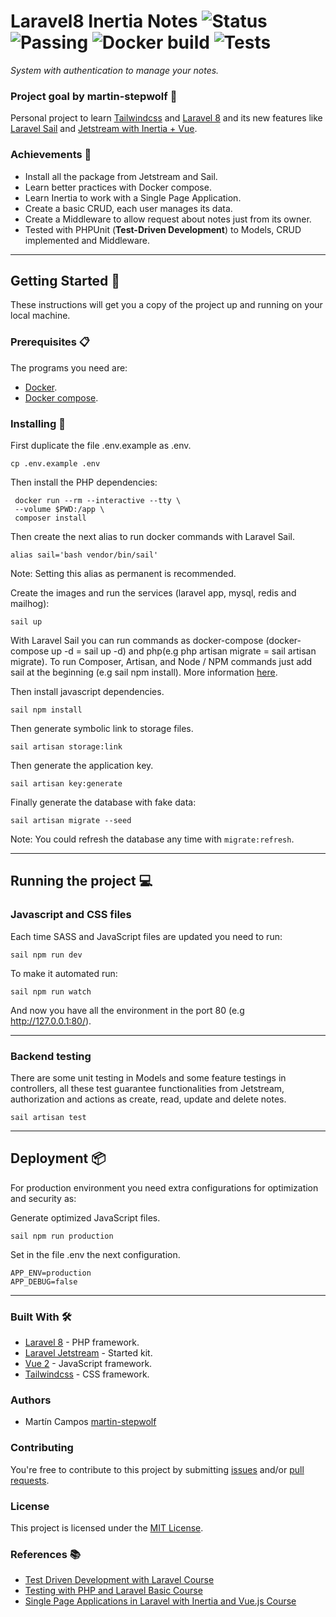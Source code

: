 # Laravel8 Inertia Notes ![Status](https://img.shields.io/badge/status-in_progress-yellow) ![Passing](https://img.shields.io/badge/build-passing-green) ![Docker build](https://img.shields.io/badge/docker_build-passing-green)  ![Tests](https://img.shields.io/badge/tests-100%25-green)

_System with authentication to manage your notes._

### Project goal by martin-stepwolf :goal_net:

Personal project to learn [Tailwindcss](https://tailwindcss.com/) and [Laravel 8](https://laravel.com/docs/8.x) and its new features like [Laravel Sail](https://laravel.com/docs/8.x/sail) and [Jetstream with Inertia + Vue](https://jetstream.laravel.com/2.x/introduction.html). 

### Achievements :star2:

- Install all the package from Jetstream and Sail.
- Learn better practices with Docker compose.
- Learn Inertia to work with a Single Page Application.
- Create a basic CRUD, each user manages its data.
- Create a Middleware to allow request about notes just from its owner.
- Tested with PHPUnit (**Test-Driven Development**) to Models, CRUD implemented and Middleware.

---

## Getting Started :rocket:

These instructions will get you a copy of the project up and running on your local machine.

### Prerequisites :clipboard:

The programs you need are:

-   [Docker](https://www.docker.com/get-started).
-   [Docker compose](https://docs.docker.com/compose/install/).

### Installing 🔧

First duplicate the file .env.example as .env.

```
cp .env.example .env
```

Then install the PHP dependencies:

```
 docker run --rm --interactive --tty \
 --volume $PWD:/app \
 composer install
```

Then create the next alias to run docker commands with Laravel Sail.

```
alias sail='bash vendor/bin/sail'
```

Note: Setting this alias as permanent is recommended.

Create the images and run the services (laravel app, mysql, redis and mailhog):

```
sail up
```

With Laravel Sail you can run commands as docker-compose (docker-compose up -d = sail up -d) and php(e.g php artisan migrate = sail artisan migrate). To run Composer, Artisan, and Node / NPM commands just add sail at the beginning (e.g sail npm install). More information [here](https://laravel.com/docs/8.x/sail).

Then install javascript dependencies.

```
sail npm install
```

Then generate symbolic link to storage files.

```
sail artisan storage:link
```

Then generate the application key.

```
sail artisan key:generate
```

Finally generate the database with fake data:

```
sail artisan migrate --seed
```

Note: You could refresh the database any time with `migrate:refresh`.

---

## Running the project :computer:

### Javascript and CSS files

Each time SASS and JavaScript files are updated you need to run:

```
sail npm run dev
```

To make it automated run:

```
sail npm run watch
```

And now you have all the environment in the port 80 (e.g http://127.0.0.1:80/).

---

### Backend testing

There are some unit testing in Models and some feature testings in controllers, all these test guarantee functionalities from Jetstream, authorization and actions as create, read, update and delete notes. 

```
sail artisan test
```

---

## Deployment 📦

For production environment you need extra configurations for optimization and security as:

Generate optimized JavaScript files.

```
sail npm run production
```

Set in the file .env the next configuration.

```
APP_ENV=production
APP_DEBUG=false
```

---

### Built With 🛠️

-   [Laravel 8](https://laravel.com/docs/8.x/releases/) - PHP framework.
-   [Laravel Jetstream](https://jetstream.laravel.com/2.x/introduction.html) - Started kit.
-   [Vue 2](https://vuejs.org/) - JavaScript framework.
-   [Tailwindcss](https://tailwindcss.com/) - CSS framework.

### Authors

-   Martín Campos [martin-stepwolf](https://github.com/martin-stepwolf)

### Contributing

You're free to contribute to this project by submitting [issues](https://github.com/martin-stepwolf/laravel8-inertia-notes/issues) and/or [pull requests](https://github.com/martin-stepwolf/laravel8-inertia-notes/pulls).

### License

This project is licensed under the [MIT License](https://choosealicense.com/licenses/mit/).

### References :books:

- [Test Driven Development with Laravel Course](https://platzi.com/clases/laravel-tdd/)
- [Testing with PHP and Laravel Basic Course](https://platzi.com/clases/laravel-testing/)
- [Single Page Applications in Laravel with Inertia and Vue.js Course](https://platzi.com/clases/laravel-spa/)
